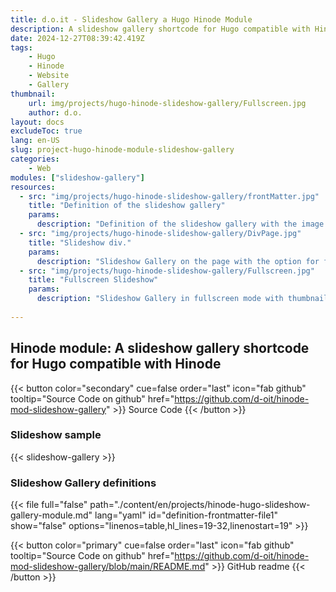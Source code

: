 ```yaml
---
title: d.o.it - Slideshow Gallery a Hugo Hinode Module
description: A slideshow gallery shortcode for Hugo compatible with Hinode
date: 2024-12-27T08:39:42.419Z
tags:
    - Hugo
    - Hinode
    - Website
    - Gallery
thumbnail:
    url: img/projects/hugo-hinode-slideshow-gallery/Fullscreen.jpg
    author: d.o.
layout: docs
excludeToc: true
lang: en-US
slug: project-hugo-hinode-module-slideshow-gallery
categories:
    - Web
modules: ["slideshow-gallery"]    
resources:
  - src: "img/projects/hugo-hinode-slideshow-gallery/frontMatter.jpg"
    title: "Definition of the slideshow gallery"
    params:
      description: "Definition of the slideshow gallery with the image filename, title and description."  
  - src: "img/projects/hugo-hinode-slideshow-gallery/DivPage.jpg"
    title: "Slideshow div."
    params:
      description: "Slideshow Gallery on the page with the option for fullscreen"
  - src: "img/projects/hugo-hinode-slideshow-gallery/Fullscreen.jpg"
    title: "Fullscreen Slideshow"
    params:
      description: "Slideshow Gallery in fullscreen mode with thumbnails on the bottom."
   
---
```


## Hinode module: A slideshow gallery shortcode for Hugo compatible with Hinode

{{< button color="secondary" cue=false order="last" icon="fab github" tooltip="Source Code on github" href="https://github.com/d-oit/hinode-mod-slideshow-gallery" >}}
    Source Code
{{< /button >}}

### Slideshow sample

{{< slideshow-gallery >}}

### Slideshow Gallery definitions

{{< file full="false"  path="./content/en/projects/hinode-hugo-slideshow-gallery-module.md" lang="yaml" id="definition-frontmatter-file1" show="false" options="linenos=table,hl_lines=19-32,linenostart=19" >}}

{{< button color="primary" cue=false order="last" icon="fab github" tooltip="Source Code on github" href="https://github.com/d-oit/hinode-mod-slideshow-gallery/blob/main/README.md" >}}
    GitHub readme
{{< /button >}}
